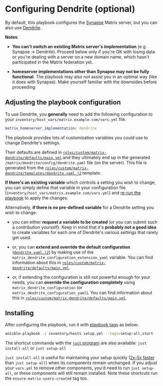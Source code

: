 # Configuring Dendrite (optional)

By default, this playbook configures the [Synapse](https://github.com/element-hq/synapse) Matrix server, but you can also use [Dendrite](https://github.com/matrix-org/dendrite).

**Notes**:

- **You can't switch an existing Matrix server's implementation** (e.g. Synapse -> Dendrite). Proceed below only if you're OK with losing data or you're dealing with a server on a new domain name, which hasn't participated in the Matrix federation yet.

- **homeserver implementations other than Synapse may not be fully functional**. The playbook may also not assist you in an optimal way (like it does with Synapse). Make yourself familiar with the downsides before proceeding

## Adjusting the playbook configuration

To use Dendrite, you **generally** need to add the following configuration to your `inventory/host_vars/matrix.example.com/vars.yml` file:

```yaml
matrix_homeserver_implementation: dendrite
```

The playbook provides lots of customization variables you could use to change Dendrite's settings.

Their defaults are defined in [`roles/custom/matrix-dendrite/defaults/main.yml`](../roles/custom/matrix-dendrite/defaults/main.yml) and they ultimately end up in the generated `/matrix/dendrite/config/dendrite.yaml` file (on the server). This file is generated from the [`roles/custom/matrix-dendrite/templates/dendrite.yaml.j2`](../roles/custom/matrix-dendrite/templates/dendrite.yaml.j2) template.

**If there's an existing variable** which controls a setting you wish to change, you can simply define that variable in your configuration file (`inventory/host_vars/matrix.example.com/vars.yml`) and [re-run the playbook](installing.md) to apply the changes.

Alternatively, **if there is no pre-defined variable** for a Dendrite setting you wish to change:

- you can either **request a variable to be created** (or you can submit such a contribution yourself). Keep in mind that it's **probably not a good idea** to create variables for each one of Dendrite's various settings that rarely get used.

- or, you can **extend and override the default configuration** ([`dendrite.yaml.j2`](../roles/custom/matrix-dendrite/templates/dendrite.yaml.j2)) by making use of the `matrix_dendrite_configuration_extension_yaml` variable. You can find information about this in [`roles/custom/matrix-dendrite/defaults/main.yml`](../roles/custom/matrix-dendrite/defaults/main.yml).

- or, if extending the configuration is still not powerful enough for your needs, you can **override the configuration completely** using `matrix_dendrite_configuration` (or `matrix_dendrite_configuration_yaml`). You can find information about this in [`roles/custom/matrix-dendrite/defaults/main.yml`](../roles/custom/matrix-dendrite/defaults/main.yml).

## Installing

After configuring the playbook, run it with [playbook tags](playbook-tags.md) as below:

<!-- NOTE: let this conservative command run (instead of install-all) to make it clear that failure of the command means something is clearly broken. -->
```sh
ansible-playbook -i inventory/hosts setup.yml --tags=setup-all,start
```

The shortcut commands with the [`just` program](just.md) are also available: `just install-all` or `just setup-all`

`just install-all` is useful for maintaining your setup quickly ([2x-5x faster](../CHANGELOG.md#2x-5x-performance-improvements-in-playbook-runtime) than `just setup-all`) when its components remain unchanged. If you adjust your `vars.yml` to remove other components, you'd need to run `just setup-all`, or these components will still remain installed. Note these shortcuts run the `ensure-matrix-users-created` tag too.
